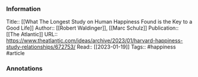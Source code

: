 
### Information
Title:: [[What The Longest Study on Human Happiness Found is the Key to a Good Life]]
Author:: [[Robert Waldinger]], [[Marc Schulz]]
Publication:: [[The Atlantic]]
URL:: https://www.theatlantic.com/ideas/archive/2023/01/harvard-happiness-study-relationships/672753/
Read:: [[2023-01-19]]
Tags:: #happiness 
#article

### Annotations
